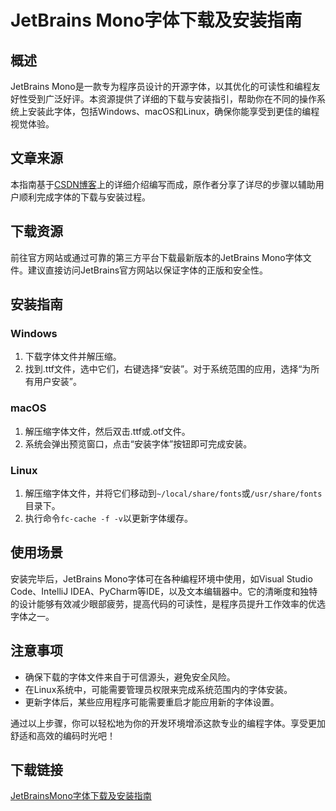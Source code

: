 # JetBrains Mono字体下载及安装指南

## 概述
JetBrains Mono是一款专为程序员设计的开源字体，以其优化的可读性和编程友好性受到广泛好评。本资源提供了详细的下载与安装指引，帮助你在不同的操作系统上安装此字体，包括Windows、macOS和Linux，确保你能享受到更佳的编程视觉体验。

## 文章来源
本指南基于[CSDN博客](https://blog.csdn.net/bai920708/article/details/139376840)上的详细介绍编写而成，原作者分享了详尽的步骤以辅助用户顺利完成字体的下载与安装过程。

## 下载资源
前往官方网站或通过可靠的第三方平台下载最新版本的JetBrains Mono字体文件。建议直接访问JetBrains官方网站以保证字体的正版和安全性。

## 安装指南

### Windows
1. 下载字体文件并解压缩。
2. 找到.ttf文件，选中它们，右键选择“安装”。对于系统范围的应用，选择“为所有用户安装”。

### macOS
1. 解压缩字体文件，然后双击.ttf或.otf文件。
2. 系统会弹出预览窗口，点击“安装字体”按钮即可完成安装。

### Linux
1. 解压缩字体文件，并将它们移动到`~/local/share/fonts`或`/usr/share/fonts`目录下。
2. 执行命令`fc-cache -f -v`以更新字体缓存。

## 使用场景
安装完毕后，JetBrains Mono字体可在各种编程环境中使用，如Visual Studio Code、IntelliJ IDEA、PyCharm等IDE，以及文本编辑器中。它的清晰度和独特的设计能够有效减少眼部疲劳，提高代码的可读性，是程序员提升工作效率的优选字体之一。

## 注意事项
- 确保下载的字体文件来自于可信源头，避免安全风险。
- 在Linux系统中，可能需要管理员权限来完成系统范围内的字体安装。
- 更新字体后，某些应用程序可能需要重启才能应用新的字体设置。

通过以上步骤，你可以轻松地为你的开发环境增添这款专业的编程字体。享受更加舒适和高效的编码时光吧！

## 下载链接

[JetBrainsMono字体下载及安装指南](https://pan.quark.cn/s/6273eba6d5aa)